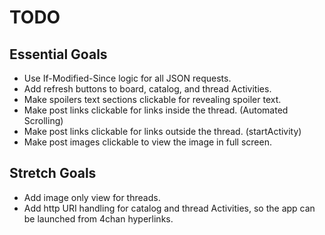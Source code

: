 TODO
====

Essential Goals
---------------

* Use If-Modified-Since logic for all JSON requests.
* Add refresh buttons to board, catalog, and thread Activities.
* Make spoilers text sections clickable for revealing spoiler text.
* Make post links clickable for links inside the thread. (Automated Scrolling)
* Make post links clickable for links outside the thread. (startActivity)
* Make post images clickable to view the image in full screen.

Stretch Goals
-------------

* Add image only view for threads.
* Add http URI handling for catalog and thread Activities, so the app can
  be launched from 4chan hyperlinks.
